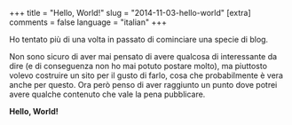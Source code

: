 +++
title = "Hello, World!"
slug = "2014-11-03-hello-world"
[extra]
comments = false
language = "italian"
+++

Ho tentato più di una volta in passato di cominciare una specie di blog.

<!-- more -->

Non sono sicuro di aver mai pensato di avere qualcosa di interessante da dire
(e di conseguenza non ho mai potuto postare molto),
ma piuttosto volevo costruire un sito per il gusto di farlo, cosa che probabilmente è vera anche per questo.
Ora però penso di aver raggiunto un punto dove potrei avere qualche contenuto che vale la pena pubblicare.

**Hello, World!**
